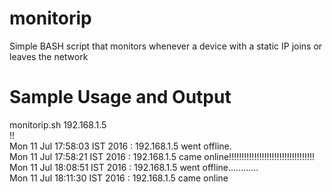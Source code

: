 # monitorip
Simple BASH script that monitors whenever a device with a static IP joins or leaves the network

# Sample Usage and Output
monitorip.sh 192.168.1.5   
!!  
Mon 11 Jul 17:58:03 IST 2016 : 192.168.1.5 went offline.  
Mon 11 Jul 17:58:21 IST 2016 : 192.168.1.5 came online!!!!!!!!!!!!!!!!!!!!!!!!!!!!!!!!!!  
Mon 11 Jul 18:08:51 IST 2016 : 192.168.1.5 went offline............   
Mon 11 Jul 18:11:30 IST 2016 : 192.168.1.5 came online  
